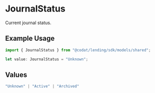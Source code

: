 # JournalStatus

Current journal status.

## Example Usage

```typescript
import { JournalStatus } from "@codat/lending/sdk/models/shared";

let value: JournalStatus = "Unknown";
```

## Values

```typescript
"Unknown" | "Active" | "Archived"
```